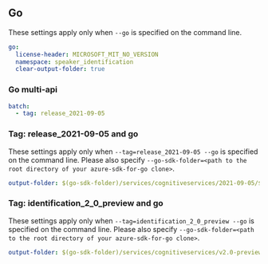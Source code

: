 ## Go

These settings apply only when `--go` is specified on the command line.

``` yaml $(go)
go:
  license-header: MICROSOFT_MIT_NO_VERSION
  namespace: speaker_identification
  clear-output-folder: true
```

### Go multi-api

``` yaml $(go) && $(multiapi)
batch:
  - tag: release_2021-09-05
```

### Tag: release_2021-09-05 and go

These settings apply only when `--tag=release_2021-09-05 --go` is specified on the command line.
Please also specify `--go-sdk-folder=<path to the root directory of your azure-sdk-for-go clone>`.

``` yaml $(tag) == 'release_2021-09-05' && $(go)
output-folder: $(go-sdk-folder)/services/cognitiveservices/2021-09-05/$(namespace)
```

### Tag: identification_2_0_preview and go

These settings apply only when `--tag=identification_2_0_preview --go` is specified on the command line.
Please also specify `--go-sdk-folder=<path to the root directory of your azure-sdk-for-go clone>`.

``` yaml $(tag) == 'identification_2_0_preview' && $(go)
output-folder: $(go-sdk-folder)/services/cognitiveservices/v2.0-preview/$(namespace)
```
